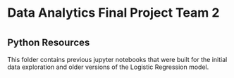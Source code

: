 # Data Analytics Final Project Team 2

#

## Python Resources

This folder contains previous jupyter notebooks that were built for the initial data exploration and older versions of the Logistic Regression model.

#
